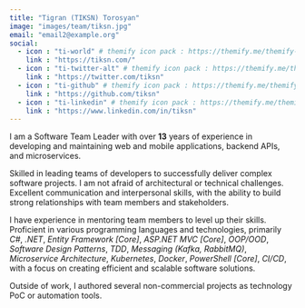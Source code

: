 ```yaml
---
title: "Tigran (TIKSN) Torosyan"
image: "images/team/tiksn.jpg"
email: "email2@example.org"
social:
  - icon : "ti-world" # themify icon pack : https://themify.me/themify-icons
    link : "https://tiksn.com/"
  - icon : "ti-twitter-alt" # themify icon pack : https://themify.me/themify-icons
    link : "https://twitter.com/tiksn"
  - icon : "ti-github" # themify icon pack : https://themify.me/themify-icons
    link : "https://github.com/tiksn"
  - icon : "ti-linkedin" # themify icon pack : https://themify.me/themify-icons
    link : "https://www.linkedin.com/in/tiksn"
---
```


I am a Software Team Leader with over **13** years of experience in developing and maintaining web and mobile applications, backend APIs, and microservices.

Skilled in leading teams of developers to successfully deliver complex software projects. I am not afraid of architectural or technical challenges. Excellent communication and interpersonal skills, with the ability to build strong relationships with team members and stakeholders.

I have experience in mentoring team members to level up their skills. Proficient in various programming languages and technologies, primarily *C#*, *.NET*, *Entity Framework \[Core\]*, *ASP.NET MVC \[Core\]*, *OOP/OOD*, *Software Design Patterns*, *TDD*, *Messaging (Kafka, RabbitMQ)*, *Microservice Architecture*, *Kubernetes*, *Docker*, *PowerShell \[Core\]*, *CI/CD*, with a focus on creating efficient and scalable software solutions.

Outside of work, I authored several non-commercial projects as technology PoC or automation tools.
